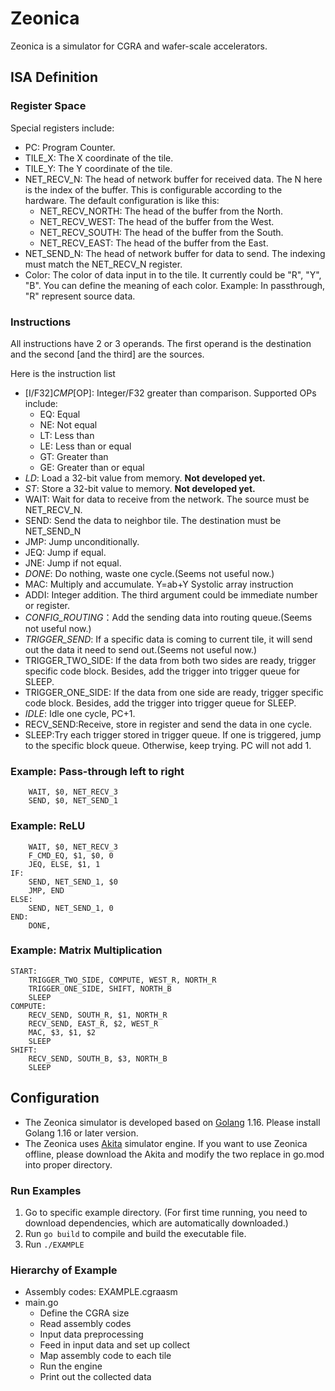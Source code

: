 # Zeonica
Zeonica is a simulator for CGRA and wafer-scale accelerators.

## ISA Definition

### Register Space

Special registers include: 

* PC: Program Counter.
* TILE_X: The X coordinate of the tile.
* TILE_Y: The Y coordinate of the tile.
* NET_RECV_N: The head of network buffer for received data. The N here is the index of the buffer. This is configurable according to the hardware. The default configuration is like this:
	* NET_RECV_NORTH: The head of the buffer from the North.
	* NET_RECV_WEST: The head of the buffer from the West.
	* NET_RECV_SOUTH: The head of the buffer from the South.
	* NET_RECV_EAST: The head of the buffer from the East.
* NET_SEND_N: The head of network buffer for data to send. The indexing must match the NET_RECV_N register.
* Color: The color of data input in to the tile. It currently could be "R", "Y", "B". You can define the meaning of each color. Example: In passthrough, "R" represent source data.


### Instructions

All instructions have 2 or 3 operands. The first operand is the destination and the second [and the third] are the sources.

Here is the instruction list


* [I/F32]_CMP_[OP]: Integer/F32 greater than comparison. Supported OPs include:
	* EQ: Equal
	* NE: Not equal
	* LT: Less than
	* LE: Less than or equal
	* GT: Greater than
	* GE: Greater than or equal
* *LD*: Load a 32-bit value from memory. **Not developed yet.**
* *ST*: Store a 32-bit value to memory. **Not developed yet.**
* WAIT: Wait for data to receive from the network. The source must be NET_RECV_N.
* SEND: Send the data to neighbor tile. The destination must be NET_SEND_N
* JMP: Jump unconditionally.
* JEQ: Jump if equal.
* JNE: Jump if not equal.
* *DONE*: Do nothing, waste one cycle.(Seems not useful now.)
* MAC: Multiply and accumulate. Y=ab+Y Systolic array instruction
* ADDI: Integer addition. The third argument could be immediate number or register.
* *CONFIG_ROUTING*：Add the sending data into routing queue.(Seems not useful now.)
* *TRIGGER_SEND*: If a specific data is coming to current tile, it will send out the data it need to send out.(Seems not useful now.)
* TRIGGER_TWO_SIDE: If the data from both two sides are ready, trigger specific code block. Besides, add the trigger into trigger queue for SLEEP.
* TRIGGER_ONE_SIDE: If the data from one side are ready, trigger specific code block. Besides, add the trigger into trigger queue for SLEEP.
* *IDLE*: Idle one cycle, PC+1.
* RECV_SEND:Receive, store in register and send the data in one cycle.
* SLEEP:Try each trigger stored in trigger queue. If one is triggered, jump to the specific block queue. Otherwise, keep trying. PC will not add 1.

### Example: Pass-through left to right

```assembly
	WAIT, $0, NET_RECV_3
	SEND, $0, NET_SEND_1
```

### Example: ReLU


```assembly
	WAIT, $0, NET_RECV_3
	F_CMD_EQ, $1, $0, 0
	JEQ, ELSE, $1, 1
IF:
	SEND, NET_SEND_1, $0
	JMP, END
ELSE:
	SEND, NET_SEND_1, 0
END:
	DONE,
```

### Example: Matrix  Multiplication
```assembly
START:
    TRIGGER_TWO_SIDE, COMPUTE, WEST_R, NORTH_R
    TRIGGER_ONE_SIDE, SHIFT, NORTH_B 
    SLEEP
COMPUTE:
    RECV_SEND, SOUTH_R, $1, NORTH_R
    RECV_SEND, EAST_R, $2, WEST_R
    MAC, $3, $1, $2
    SLEEP
SHIFT:
    RECV_SEND, SOUTH_B, $3, NORTH_B
    SLEEP
```
 
 ## Configuration
- The Zeonica simulator is developed based on [Golang](https://go.dev/) 1.16. Please install Golang 1.16 or later version.
- The Zeonica uses [Akita](https://github.com/sarchlab/akita) simulator engine. If you want to use Zeonica offline, please download the Akita and modify the two replace in go.mod into proper directory. 
### Run Examples
1. Go to specific example directory. (For first time running, you need to download dependencies, which are automatically downloaded.)
2. Run `go build` to compile and build the executable file.
3. Run `./EXAMPLE`
### Hierarchy of Example
- Assembly codes: EXAMPLE.cgraasm
- main.go
	- Define the CGRA size
	- Read assembly codes
	- Input data preprocessing
	- Feed in input data and set up collect
	- Map assembly code to each tile
	- Run the engine
	- Print out the collected data